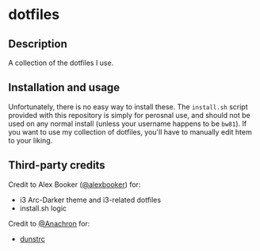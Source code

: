 # dotfiles

## Description
A collection of the dotfiles I use.

## Installation and usage
Unfortunately, there is no easy way to install these. The `install.sh` script provided with this repository is simply for perosnal use, and should not be used on any normal install (unless your username happens to be `bw81`). If you want to use my collection of dotfiles, you'll have to manually edit htem to your liking.

## Third-party credits
Credit to Alex Booker ([@alexbooker](https://github.com/alexbooker)) for:

- i3 Arc-Darker theme and i3-related dotfiles
- install.sh logic

Credit to [@Anachron](https://github.com/Anachron) for:

- [dunstrc](/.config/dunst/dunstrc)
